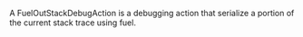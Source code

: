 A FuelOutStackDebugAction is	a debugging action that serialize a portion of the current stack trace using fuel.
